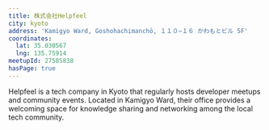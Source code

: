 ```yaml
---
title: 株式会社Helpfeel
city: kyoto
address: 'Kamigyo Ward, Goshohachimanchō, １１０−１６ かわもとビル 5F'
coordinates:
  lat: 35.030567
  lng: 135.75914
meetupId: 27585838
hasPage: true
---
```


Helpfeel is a tech company in Kyoto that regularly hosts developer meetups and community events. Located in Kamigyo Ward, their office provides a welcoming space for knowledge sharing and networking among the local tech community.
